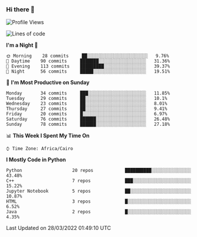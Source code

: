 ### Hi there 👋

<!--
**AMR-KELEG/AMR-KELEG** is a ✨ _special_ ✨ repository because its `README.md` (this file) appears on your GitHub profile.

Here are some ideas to get you started:

- 🔭 I’m currently working on ...
- 🌱 I’m currently learning ...
- 👯 I’m looking to collaborate on ...
- 🤔 I’m looking for help with ...
- 💬 Ask me about ...
- 📫 How to reach me: ...
- 😄 Pronouns: ...
- ⚡ Fun fact: ...
-->

<!--START_SECTION:waka-->
![Profile Views](http://img.shields.io/badge/Profile%20Views-18-blue)

![Lines of code](https://img.shields.io/badge/From%20Hello%20World%20I%27ve%20Written-2%20Million%20lines%20of%20code-blue)

**I'm a Night 🦉** 

```text
🌞 Morning    28 commits     ██░░░░░░░░░░░░░░░░░░░░░░░   9.76% 
🌆 Daytime    90 commits     ███████░░░░░░░░░░░░░░░░░░   31.36% 
🌃 Evening    113 commits    █████████░░░░░░░░░░░░░░░░   39.37% 
🌙 Night      56 commits     █████░░░░░░░░░░░░░░░░░░░░   19.51%

```
📅 **I'm Most Productive on Sunday** 

```text
Monday       34 commits     ███░░░░░░░░░░░░░░░░░░░░░░   11.85% 
Tuesday      29 commits     ██░░░░░░░░░░░░░░░░░░░░░░░   10.1% 
Wednesday    23 commits     ██░░░░░░░░░░░░░░░░░░░░░░░   8.01% 
Thursday     27 commits     ██░░░░░░░░░░░░░░░░░░░░░░░   9.41% 
Friday       20 commits     █░░░░░░░░░░░░░░░░░░░░░░░░   6.97% 
Saturday     76 commits     ██████░░░░░░░░░░░░░░░░░░░   26.48% 
Sunday       78 commits     ██████░░░░░░░░░░░░░░░░░░░   27.18%

```


📊 **This Week I Spent My Time On** 

```text
⌚︎ Time Zone: Africa/Cairo

```

**I Mostly Code in Python** 

```text
Python                   20 repos            ██████████░░░░░░░░░░░░░░░   43.48% 
C++                      7 repos             ███░░░░░░░░░░░░░░░░░░░░░░   15.22% 
Jupyter Notebook         5 repos             ██░░░░░░░░░░░░░░░░░░░░░░░   10.87% 
HTML                     3 repos             █░░░░░░░░░░░░░░░░░░░░░░░░   6.52% 
Java                     2 repos             █░░░░░░░░░░░░░░░░░░░░░░░░   4.35%

```



 Last Updated on 28/03/2022 01:49:10 UTC
<!--END_SECTION:waka-->
